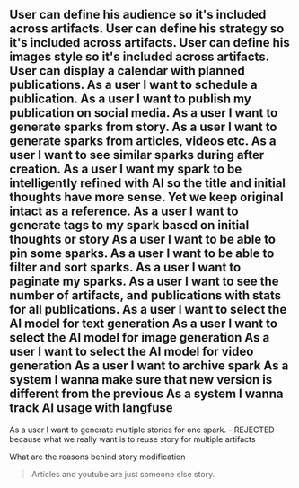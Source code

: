 User can define his audience so it's included across artifacts.
User can define his strategy so it's included across artifacts.
User can define his images style so it's included across artifacts.
User can display a calendar with planned publications.
As a user I want to schedule a publication.
As a user I want to publish my publication on social media.
As a user I want to generate sparks from story.
As a user I want to generate sparks from articles, videos etc.
As a user I want to see similar sparks during after creation.
As a user I want my spark to be intelligently refined with AI so the title and initial thoughts have more sense. Yet we keep original intact as a reference.
As a user I want to generate tags to my spark based on initial thoughts or story
As a user I want to be able to pin some sparks.
As a user I want to be able to filter and sort sparks.
As a user I want to paginate my sparks.
As a user I want to see the number of artifacts, and publications with stats for all publications. 
As a user I want to select the AI model for text generation
As a user I want to select the AI model for image generation
As a user I want to select the AI model for video generation
As a user I want to archive spark
As a system I wanna make sure that new version is different from the previous
As a system I wanna track AI usage with langfuse
----
As a user I want to generate multiple stories for one spark. - REJECTED because what we really want is to reuse story for multiple artifacts


What are the reasons behind story modification

> Articles and youtube are just someone else story.
